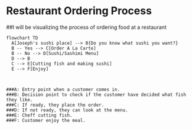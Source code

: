 # Restaurant Ordering Process
##I will be visualizing the process of ordering food at a restaurant
```mermaid
flowchart TD
  A[Joseph's sushi place] --> B{Do you know what sushi you want?}
  B -- Yes --> C[Order A La Carte]
  B -- No --> D[Sushi/Sashimi Menu]
  D --> B
  C --> E[Cutting fish and making sushi]
  E --> F[Enjoy]



###A: Entry point when a customer comes in.
###B: Decision point to check if the customer have decided what fish they like.
###C: If ready, they place the order.
###D: If not ready, they can look at the menu.
###E: Cheff cutting fish.
###F: Customer enjoy the meal.
